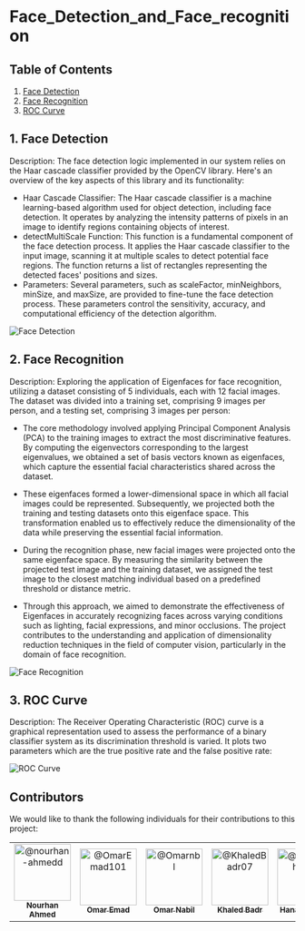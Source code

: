 # Face_Detection_and_Face_recognition

## Table of Contents

1. [Face Detection](#face-detection)
2. [Face Recognition](#face-recognition)
3. [ROC Curve](#roc-curve)

## 1. Face Detection

Description: The face detection logic implemented in our system relies on the Haar cascade classifier provided by the OpenCV library. Here's an overview of the key aspects of this library and its functionality:
- Haar Cascade Classifier:
The Haar cascade classifier is a machine learning-based algorithm used for object detection, including face detection. It operates by analyzing the intensity patterns of pixels in an image to identify regions containing objects of interest.
- detectMultiScale Function:
This function is a fundamental component of the face detection process. It applies the Haar cascade classifier to the input image, scanning it at multiple scales to detect potential face regions. The function returns a list of rectangles representing the detected faces' positions and sizes.
- Parameters:
Several parameters, such as scaleFactor, minNeighbors, minSize, and maxSize, are provided to fine-tune the face detection process. These parameters control the sensitivity, accuracy, and computational efficiency of the detection algorithm.


![Face Detection](https://drive.google.com/uc?export=download&id=1fJjDlOX-1h0D5_P4NkgkRT6YbQV_3Oeh)


## 2. Face Recognition

Description: Exploring the application of Eigenfaces for face recognition, utilizing a dataset consisting of 5 individuals, each with 12 facial images. The dataset was divided into a training set, comprising 9 images per person, and a testing set, comprising 3 images per person:

- The core methodology involved applying Principal Component Analysis (PCA) to the training images to extract the most discriminative features. By computing the eigenvectors corresponding to the largest eigenvalues, we obtained a set of basis vectors known as eigenfaces, which capture the essential facial characteristics shared across the dataset.

- These eigenfaces formed a lower-dimensional space in which all facial images could be represented. Subsequently, we projected both the training and testing datasets onto this eigenface space. This transformation enabled us to effectively reduce the dimensionality of the data while preserving the essential facial information.

- During the recognition phase, new facial images were projected onto the same eigenface space. By measuring the similarity between the projected test image and the training dataset, we assigned the test image to the closest matching individual based on a predefined threshold or distance metric.

- Through this approach, we aimed to demonstrate the effectiveness of Eigenfaces in accurately recognizing faces across varying conditions such as lighting, facial expressions, and minor occlusions. The project contributes to the understanding and application of dimensionality reduction techniques in the field of computer vision, particularly in the domain of face recognition.


![Face Recognition](https://drive.google.com/uc?export=download&id=1fJjDlOX-1h0D5_P4NkgkRT6YbQV_3Oeh)


## 3. ROC Curve

Description: The Receiver Operating Characteristic (ROC) curve is a graphical representation used to assess the performance of a binary classifier system as its discrimination threshold is varied. It plots two parameters which are the true positive rate and the false positive rate:


![ROC Curve](https://drive.google.com/uc?export=download&id=1fJjDlOX-1h0D5_P4NkgkRT6YbQV_3Oeh)


## Contributors

We would like to thank the following individuals for their contributions to this project:

<table>
  <tr>
    <td align="center">
      <a href="https://github.com/nourhan-ahmedd">
        <img src="https://github.com/nourhan-ahmedd.png" width="100px" alt="@nourhan-ahmedd">
        <br>
        <sub><b>Nourhan Ahmed </b></sub>
      </a>
    </td>
    <td align="center">
      <a href="https://github.com/OmarEmad101">
        <img src="https://github.com/OmarEmad101.png" width="100px" alt="@OmarEmad101">
        <br>
        <sub><b>Omar Emad</b></sub>
      </a>
    </td>
    <td align="center">
      <a href="https://github.com/Omarnbl">
        <img src="https://github.com/Omarnbl.png" width="100px" alt="@Omarnbl">
        <br>
        <sub><b>Omar Nabil</b></sub>
      </a>
    </td>
    <td align="center">
      <a href="https://github.com/KhaledBadr07">
        <img src="https://github.com/KhaledBadr07.png" width="100px" alt="@KhaledBadr07">
        <br>
        <sub><b>Khaled Badr</b></sub>
      </a>
    </td>
  <!-- New Row -->
    <td align="center">
      <a href="https://github.com/hanaheshamm">
        <img src="https://github.com/hanaheshamm.png" width="100px" alt="@hanaheshamm">
        <br>
        <sub><b>Hana Hesham</b></sub>
      </a>
    </td>
  </tr>
</table>

